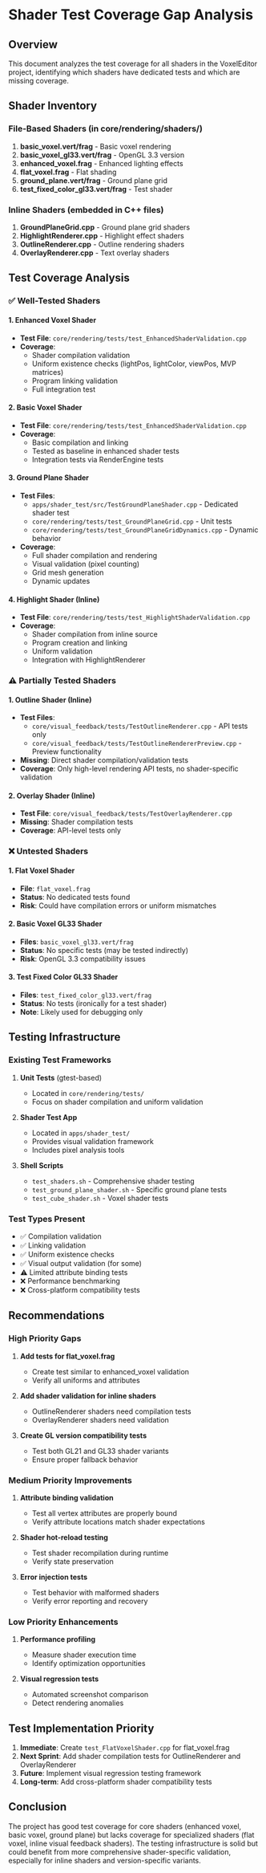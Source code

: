# Shader Test Coverage Gap Analysis

## Overview
This document analyzes the test coverage for all shaders in the VoxelEditor project, identifying which shaders have dedicated tests and which are missing coverage.

## Shader Inventory

### File-Based Shaders (in core/rendering/shaders/)
1. **basic_voxel.vert/frag** - Basic voxel rendering
2. **basic_voxel_gl33.vert/frag** - OpenGL 3.3 version
3. **enhanced_voxel.frag** - Enhanced lighting effects
4. **flat_voxel.frag** - Flat shading
5. **ground_plane.vert/frag** - Ground plane grid
6. **test_fixed_color_gl33.vert/frag** - Test shader

### Inline Shaders (embedded in C++ files)
1. **GroundPlaneGrid.cpp** - Ground plane grid shaders
2. **HighlightRenderer.cpp** - Highlight effect shaders
3. **OutlineRenderer.cpp** - Outline rendering shaders
4. **OverlayRenderer.cpp** - Text overlay shaders

## Test Coverage Analysis

### ✅ Well-Tested Shaders

#### 1. Enhanced Voxel Shader
- **Test File**: `core/rendering/tests/test_EnhancedShaderValidation.cpp`
- **Coverage**: 
  - Shader compilation validation
  - Uniform existence checks (lightPos, lightColor, viewPos, MVP matrices)
  - Program linking validation
  - Full integration test

#### 2. Basic Voxel Shader
- **Test File**: `core/rendering/tests/test_EnhancedShaderValidation.cpp`
- **Coverage**:
  - Basic compilation and linking
  - Tested as baseline in enhanced shader tests
  - Integration tests via RenderEngine tests

#### 3. Ground Plane Shader
- **Test Files**: 
  - `apps/shader_test/src/TestGroundPlaneShader.cpp` - Dedicated shader test
  - `core/rendering/tests/test_GroundPlaneGrid.cpp` - Unit tests
  - `core/rendering/tests/test_GroundPlaneGridDynamics.cpp` - Dynamic behavior
- **Coverage**:
  - Full shader compilation and rendering
  - Visual validation (pixel counting)
  - Grid mesh generation
  - Dynamic updates

#### 4. Highlight Shader (Inline)
- **Test File**: `core/rendering/tests/test_HighlightShaderValidation.cpp`
- **Coverage**:
  - Shader compilation from inline source
  - Program creation and linking
  - Uniform validation
  - Integration with HighlightRenderer

### ⚠️ Partially Tested Shaders

#### 1. Outline Shader (Inline)
- **Test Files**: 
  - `core/visual_feedback/tests/TestOutlineRenderer.cpp` - API tests only
  - `core/visual_feedback/tests/TestOutlineRendererPreview.cpp` - Preview functionality
- **Missing**: Direct shader compilation/validation tests
- **Coverage**: Only high-level rendering API tests, no shader-specific validation

#### 2. Overlay Shader (Inline)
- **Test File**: `core/visual_feedback/tests/TestOverlayRenderer.cpp`
- **Missing**: Shader compilation tests
- **Coverage**: API-level tests only

### ❌ Untested Shaders

#### 1. Flat Voxel Shader
- **File**: `flat_voxel.frag`
- **Status**: No dedicated tests found
- **Risk**: Could have compilation errors or uniform mismatches

#### 2. Basic Voxel GL33 Shader
- **Files**: `basic_voxel_gl33.vert/frag`
- **Status**: No specific tests (may be tested indirectly)
- **Risk**: OpenGL 3.3 compatibility issues

#### 3. Test Fixed Color GL33 Shader
- **Files**: `test_fixed_color_gl33.vert/frag`
- **Status**: No tests (ironically for a test shader)
- **Note**: Likely used for debugging only

## Testing Infrastructure

### Existing Test Frameworks
1. **Unit Tests** (gtest-based)
   - Located in `core/rendering/tests/`
   - Focus on shader compilation and uniform validation

2. **Shader Test App**
   - Located in `apps/shader_test/`
   - Provides visual validation framework
   - Includes pixel analysis tools

3. **Shell Scripts**
   - `test_shaders.sh` - Comprehensive shader testing
   - `test_ground_plane_shader.sh` - Specific ground plane tests
   - `test_cube_shader.sh` - Voxel shader tests

### Test Types Present
- ✅ Compilation validation
- ✅ Linking validation
- ✅ Uniform existence checks
- ✅ Visual output validation (for some)
- ⚠️ Limited attribute binding tests
- ❌ Performance benchmarking
- ❌ Cross-platform compatibility tests

## Recommendations

### High Priority Gaps
1. **Add tests for flat_voxel.frag**
   - Create test similar to enhanced_voxel validation
   - Verify all uniforms and attributes

2. **Add shader validation for inline shaders**
   - OutlineRenderer shaders need compilation tests
   - OverlayRenderer shaders need validation

3. **Create GL version compatibility tests**
   - Test both GL21 and GL33 shader variants
   - Ensure proper fallback behavior

### Medium Priority Improvements
1. **Attribute binding validation**
   - Test all vertex attributes are properly bound
   - Verify attribute locations match shader expectations

2. **Shader hot-reload testing**
   - Test shader recompilation during runtime
   - Verify state preservation

3. **Error injection tests**
   - Test behavior with malformed shaders
   - Verify error reporting and recovery

### Low Priority Enhancements
1. **Performance profiling**
   - Measure shader execution time
   - Identify optimization opportunities

2. **Visual regression tests**
   - Automated screenshot comparison
   - Detect rendering anomalies

## Test Implementation Priority

1. **Immediate**: Create `test_FlatVoxelShader.cpp` for flat_voxel.frag
2. **Next Sprint**: Add shader compilation tests for OutlineRenderer and OverlayRenderer
3. **Future**: Implement visual regression testing framework
4. **Long-term**: Add cross-platform shader compatibility tests

## Conclusion

The project has good test coverage for core shaders (enhanced voxel, basic voxel, ground plane) but lacks coverage for specialized shaders (flat voxel, inline visual feedback shaders). The testing infrastructure is solid but could benefit from more comprehensive shader-specific validation, especially for inline shaders and version-specific variants.